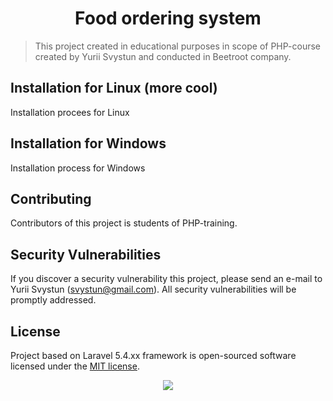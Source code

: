 <h1 align="center">Food ordering system</h1>

> This project created in educational purposes in scope of PHP-course
> created by Yurii Svystun and conducted in Beetroot company.

## Installation for Linux (more cool)

Installation procees for Linux

## Installation for Windows

Installation process for Windows

## Contributing

Contributors of this project is students of PHP-training.

## Security Vulnerabilities

If you discover a security vulnerability this project, please send an e-mail to Yurii Svystun (svystun@gmail.com). All security vulnerabilities will be promptly addressed.

## License

Project based on Laravel 5.4.xx framework is open-sourced software licensed under the [MIT license](http://opensource.org/licenses/MIT).

<p align="center"><a href="https://www.beetroot.se"><img src="https://beetroot.se/wp-content/uploads/2016/04/logo.svg"></a></p>